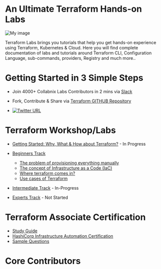
# An Ultimate Terraform Hands-on Labs 



![My image](https://raw.githubusercontent.com/collabnix/terraform/master/images/wordle.png)

Terraform Labs brings you tutorials that help you get hands-on experience using Terraform, Kubernetes & Cloud. Here you will find complete documentation of labs and tutorials around Terraform CLI, Configuration Language, sub-commands, providers, Registry and much more..

#  Getting Started in 3 Simple Steps

- Join 4000+ Collabnix Labs Contributors in 2 mins via [Slack](https://join.slack.com/t/collabnix/shared_invite/enQtOTMzNDQzODk2Mjg5LWNlNDU2Y2Y3ZTE2MzAyMGUwOGY4NGQ3N2E4ZjY3MjFiYzFhZjlhNWU5NmY1ZTBiM2NkM2U3NmY1N2NmODliMDk)

- Fork, Contribute & Share via [Terraform GITHUB Repository](https://github.com/collabnix/terraform)

-  [![Twitter URL](https://img.shields.io/twitter/url/https/twitter.com/fold_left.svg?style=social&label=Follow%20%40collabnix)](https://twitter.com/collabnix)

# Terraform Workshop/Labs

- [Getting Started: Why, What & How about Terraform?](getting-started/README.md) - In Progress

- [Beginners Track](./beginners/README.md) 

   - [The problem of provisioning everything manually](the-problem.md)
   - [The concept of Infrastructure as a Code (IaC)](iac.md)
   - [Where terraform comes in?](terraform.md)
   - [Use cases of Terraform](use-cases.md)

- [Intermediate Track](./intermediate/README.md) - In-Progress

- [Experts Track](./experts/README.md) - Not Started


# Terraform Associate Certification

- [Study Guide](https://learn.hashicorp.com/terraform/certification/terraform-associate-study-guide) <br>
- [HashiCorp Infrastructure Automation Certification](https://www.hashicorp.com/certification/terraform-associate/)<br>
- [Sample Questions](https://learn.hashicorp.com/terraform/certification/terraform-associate-sample-questions)<br>

# Core Contributors



